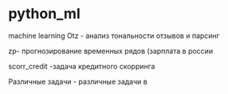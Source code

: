 # python_ml
machine learning
Otz -  анализ тональности отзывов и парсинг

zp- прогнозирование временных рядов (зарплата в россии

scorr_credit -задача кредитного  скорринга

Различные задачи - различные задачи в 

